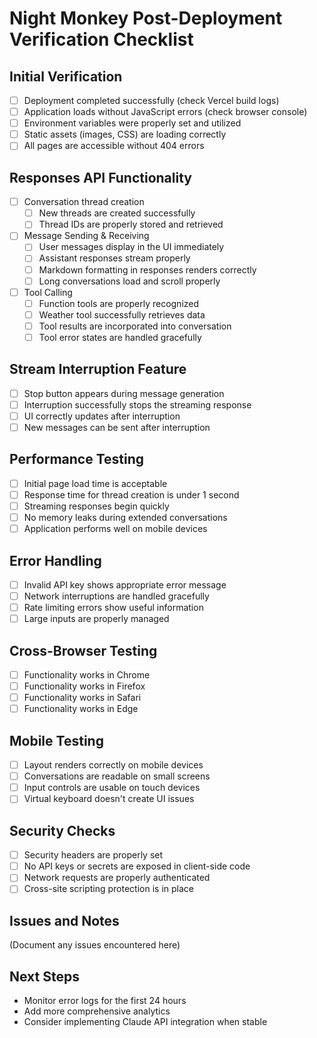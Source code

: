 # Night Monkey Post-Deployment Verification Checklist

## Initial Verification

- [ ] Deployment completed successfully (check Vercel build logs)
- [ ] Application loads without JavaScript errors (check browser console)
- [ ] Environment variables were properly set and utilized
- [ ] Static assets (images, CSS) are loading correctly
- [ ] All pages are accessible without 404 errors

## Responses API Functionality

- [ ] Conversation thread creation
  - [ ] New threads are created successfully
  - [ ] Thread IDs are properly stored and retrieved

- [ ] Message Sending & Receiving
  - [ ] User messages display in the UI immediately
  - [ ] Assistant responses stream properly
  - [ ] Markdown formatting in responses renders correctly
  - [ ] Long conversations load and scroll properly

- [ ] Tool Calling
  - [ ] Function tools are properly recognized
  - [ ] Weather tool successfully retrieves data
  - [ ] Tool results are incorporated into conversation
  - [ ] Tool error states are handled gracefully

## Stream Interruption Feature

- [ ] Stop button appears during message generation
- [ ] Interruption successfully stops the streaming response
- [ ] UI correctly updates after interruption
- [ ] New messages can be sent after interruption

## Performance Testing

- [ ] Initial page load time is acceptable
- [ ] Response time for thread creation is under 1 second
- [ ] Streaming responses begin quickly
- [ ] No memory leaks during extended conversations
- [ ] Application performs well on mobile devices

## Error Handling

- [ ] Invalid API key shows appropriate error message
- [ ] Network interruptions are handled gracefully
- [ ] Rate limiting errors show useful information
- [ ] Large inputs are properly managed

## Cross-Browser Testing

- [ ] Functionality works in Chrome
- [ ] Functionality works in Firefox
- [ ] Functionality works in Safari
- [ ] Functionality works in Edge

## Mobile Testing

- [ ] Layout renders correctly on mobile devices
- [ ] Conversations are readable on small screens
- [ ] Input controls are usable on touch devices
- [ ] Virtual keyboard doesn't create UI issues

## Security Checks

- [ ] Security headers are properly set
- [ ] No API keys or secrets are exposed in client-side code
- [ ] Network requests are properly authenticated
- [ ] Cross-site scripting protection is in place

## Issues and Notes

(Document any issues encountered here)

## Next Steps

- Monitor error logs for the first 24 hours
- Add more comprehensive analytics
- Consider implementing Claude API integration when stable
